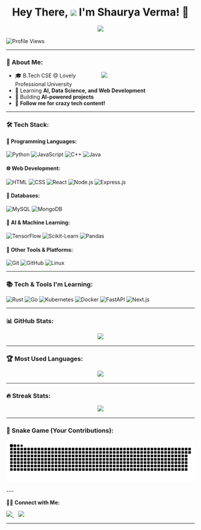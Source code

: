 <h1 align="center">Hey There, <img src="https://media.giphy.com/media/hvRJCLFzcasrR4ia7z/giphy.gif" width="30px"> I'm Shaurya Verma! 🚀</h1>

<p align="center">
  
</p>

<p align="center">
  <img src="https://readme-typing-svg.herokuapp.com?font=Fira+Code&duration=3000&pause=1000&color=00FF00&center=true&vCenter=true&width=435&lines=Full-Stack+Dev+%7C+AI+%7C+Data+Science;Building+Cool+Projects!;Follow+for+Tech+%26+Coding+Stuff!">
</p>

![Profile Views](https://komarev.com/ghpvc/?username=shauryaverma03&color=green)

---

### 🚀 About Me:
<img align="right" width="250" src="https://media.giphy.com/media/qgQUggAC3Pfv687qPC/giphy.gif">
  
- 🎓 B.Tech CSE @ Lovely Professional University  
- 🌱 Learning **AI, Data Science, and Web Development**  
- 🚀 Building **AI-powered projects**  
- 📢 **Follow me for crazy tech content!**  

---

### 🛠 Tech Stack:
#### **🚀 Programming Languages:**  
![Python](https://img.shields.io/badge/Python-3776AB?style=for-the-badge&logo=python&logoColor=white)
![JavaScript](https://img.shields.io/badge/JavaScript-F7DF1E?style=for-the-badge&logo=javascript&logoColor=black)
![C++](https://img.shields.io/badge/C++-00599C?style=for-the-badge&logo=cplusplus&logoColor=white)
![Java](https://img.shields.io/badge/Java-007396?style=for-the-badge&logo=java&logoColor=white)

#### **🌐 Web Development:**  
![HTML](https://img.shields.io/badge/HTML5-E34F26?style=for-the-badge&logo=html5&logoColor=white)
![CSS](https://img.shields.io/badge/CSS3-1572B6?style=for-the-badge&logo=css3&logoColor=white)
![React](https://img.shields.io/badge/React-61DAFB?style=for-the-badge&logo=react&logoColor=black)
![Node.js](https://img.shields.io/badge/Node.js-339933?style=for-the-badge&logo=node.js&logoColor=white)
![Express.js](https://img.shields.io/badge/Express.js-000000?style=for-the-badge&logo=express&logoColor=white)

#### **💾 Databases:**  
![MySQL](https://img.shields.io/badge/MySQL-4479A1?style=for-the-badge&logo=mysql&logoColor=white)
![MongoDB](https://img.shields.io/badge/MongoDB-4EA94B?style=for-the-badge&logo=mongodb&logoColor=white)

#### **🤖 AI & Machine Learning:**  
![TensorFlow](https://img.shields.io/badge/TensorFlow-FF6F00?style=for-the-badge&logo=tensorflow&logoColor=white)
![Scikit-Learn](https://img.shields.io/badge/Scikit--Learn-F7931E?style=for-the-badge&logo=scikit-learn&logoColor=white)
![Pandas](https://img.shields.io/badge/Pandas-150458?style=for-the-badge&logo=pandas&logoColor=white)

#### **🔧 Other Tools & Platforms:**  
![Git](https://img.shields.io/badge/Git-F05032?style=for-the-badge&logo=git&logoColor=white)
![GitHub](https://img.shields.io/badge/GitHub-181717?style=for-the-badge&logo=github&logoColor=white)
![Linux](https://img.shields.io/badge/Linux-FCC624?style=for-the-badge&logo=linux&logoColor=black)

---

### 📚 Tech & Tools I'm Learning:
![Rust](https://img.shields.io/badge/Rust-000000?style=for-the-badge&logo=rust&logoColor=white)
![Go](https://img.shields.io/badge/Go-00ADD8?style=for-the-badge&logo=go&logoColor=white)
![Kubernetes](https://img.shields.io/badge/Kubernetes-326CE5?style=for-the-badge&logo=kubernetes&logoColor=white)
![Docker](https://img.shields.io/badge/Docker-2496ED?style=for-the-badge&logo=docker&logoColor=white)
![FastAPI](https://img.shields.io/badge/FastAPI-009688?style=for-the-badge&logo=fastapi&logoColor=white)
![Next.js](https://img.shields.io/badge/Next.js-000000?style=for-the-badge&logo=next.js&logoColor=white)

---

### 📊 GitHub Stats:
<p align="center">
  <img src="https://github-readme-stats.vercel.app/api?username=shauryaverma03&show_icons=true&theme=radical">
</p>

---

### 🏆 Most Used Languages:
<p align="center">
  <img src="https://github-readme-stats.vercel.app/api/top-langs/?username=shauryaverma03&langs_count=8&layout=compact&theme=radical">
</p>

---

### 🔥 Streak Stats:
<p align="center">
  <img src="https://github-readme-streak-stats.herokuapp.com/?user=shauryaverma03&theme=dark">
</p>

---

### 🐍 Snake Game (Your Contributions):

<p align="center">
  <img src="https://github.com/shauryaverma03/shauryaverma03/blob/output/github-snake-dark.svg">
</p>
---

👨‍💻 **Connect with Me:**  

<p align="left">
  <a href="https://www.linkedin.com/in/shaurya47/">
    <img src="https://cdn-icons-png.flaticon.com/512/174/174857.png" width="40px">
  </a>
  &nbsp;&nbsp;
  <a href="https://www.instagram.com/shaurya_verma03/">
    <img src="https://upload.wikimedia.org/wikipedia/commons/a/a5/Instagram_icon.png" width="40px">
  </a>
</p>

---


